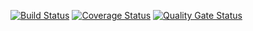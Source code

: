 [![Build Status](https://travis-ci.org/blazinghorizon/test-task2.svg?branch=master)](https://travis-ci.org/blazinghorizon/test-task2) 
[![Coverage Status](https://coveralls.io/repos/github/blazinghorizon/test-task2/badge.svg?branch=master)](https://coveralls.io/github/blazinghorizon/test-task2?branch=master) 
[![Quality Gate Status](https://sonarcloud.io/api/project_badges/measure?project=blazinghorizon_test-task2&metric=alert_status)](https://sonarcloud.io/dashboard?id=blazinghorizon_test-task2) 

